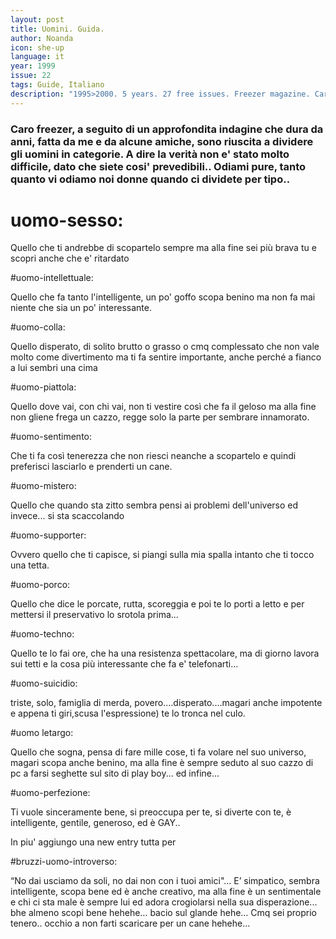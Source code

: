 ```yaml
---
layout: post
title: Uomini. Guida.
author: Noanda
icon: she-up
language: it
year: 1999
issue: 22
tags: Guide, Italiano
description: "1995>2000. 5 years. 27 free issues. Freezer magazine. Caro freezer, a seguito di un approfondita indagine che dura da anni, fatta da me e da alcune amiche, sono riuscita a dividere gli uomini in categorie. A dire la verità non e' stato molto difficile, dato che siete cosi' prevedibili.. Odiami pure, tanto quanto vi odiamo noi donne quando ci dividete per tipo.."
---
```


### Caro freezer, a seguito di un approfondita indagine che dura da anni, fatta da me e da alcune amiche, sono riuscita a dividere gli uomini in categorie. A dire la verità non e' stato molto difficile, dato che siete cosi' prevedibili.. Odiami pure, tanto quanto vi odiamo noi donne quando ci dividete per tipo..

# uomo-sesso:

Quello che ti andrebbe di scopartelo sempre ma alla fine sei più brava tu e scopri anche che e' ritardato

#uomo-intellettuale:

Quello che fa tanto l'intelligente, un po' goffo scopa benino ma non fa mai niente che sia un po' interessante.

#uomo-colla:

Quello disperato, di solito brutto o grasso o cmq complessato che non vale molto come divertimento ma ti fa sentire importante, anche perché a fianco a lui sembri una cima

#uomo-piattola:

Quello dove vai, con chi vai, non ti vestire così che fa il geloso ma alla fine non gliene frega un cazzo, regge solo la parte per sembrare innamorato.

#uomo-sentimento:

Che ti fa così tenerezza che non riesci neanche a scopartelo e quindi preferisci lasciarlo e prenderti un cane.

#uomo-mistero:

Quello che quando sta zitto sembra pensi ai problemi dell'universo ed invece... si sta scaccolando

#uomo-supporter:

Ovvero quello che ti capisce, si piangi sulla mia spalla intanto che ti tocco una tetta.

#uomo-porco:

Quello che dice le porcate, rutta, scoreggia e poi te lo porti a letto e per mettersi il preservativo lo srotola prima...

#uomo-techno:

Quello te lo fai ore, che ha una resistenza spettacolare, ma di giorno lavora sui tetti e la cosa più interessante che fa e' telefonarti...

#uomo-suicidio:

triste, solo, famiglia di merda, povero....disperato....magari anche impotente e appena ti giri,scusa l'espressione) te lo tronca nel culo.

#uomo letargo:

Quello che sogna, pensa di fare mille cose, ti fa volare nel suo universo, magari scopa anche benino, ma alla fine è sempre seduto al suo cazzo di pc a farsi seghette sul sito di play boy... ed infine...

#uomo-perfezione:

Ti vuole sinceramente bene, si preoccupa per te, si diverte con te, è intelligente, gentile, generoso, ed è GAY..

In piu' aggiungo una new entry tutta per

#bruzzi-uomo-introverso:

“No dai usciamo da soli, no dai non con i tuoi amici"...
E’ simpatico, sembra intelligente, scopa bene ed è anche creativo, ma alla fine è un sentimentale e chi ci sta male è sempre lui ed adora crogiolarsi nella sua disperazione... bhe almeno scopi bene hehehe… bacio sul glande hehe…
Cmq sei proprio tenero.. occhio a non farti scaricare per un cane hehehe...
